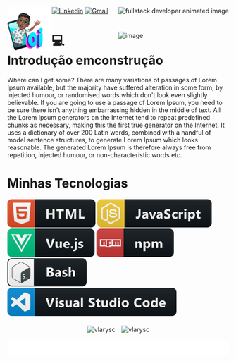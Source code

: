 
<div>
    <img align="left" width="20%" src="https://github.com/vlarysc/vlarysc/blob/main/assets/neto.png?raw=true" alt="fullstack developer animated image"/>
<div>
    <img align="right" width="50%" src="https://media.giphy.com/media/tRsxEJFG0sxUiwD7O9/giphy.gif" alt="fullstack developer animated image"/>












[![Linkedin](https://github.com/Xx-Ashutosh-xX/Xx-Ashutosh-xX/raw/master/assets/icons/linkedin.png)](https://www.linkedin.com/in/vlarysc/)                   [![Gmail](https://github.com/Xx-Ashutosh-xX/Xx-Ashutosh-xX/raw/master/assets/icons/gmail.png)](mailto:manoelfranciscose@gmail.com)   




<div>
    <img align="right" width="50%" src="https://media.giphy.com/media/YnS7j9pwnECXLMrI4t/giphy.gif" alt="image"/>




#                       &#128187; Introdução emconstrução                         #

Where can I get some?
There are many variations of passages of Lorem Ipsum available, but the majority have suffered alteration in some form, by injected humour, or randomised words which don't look even slightly believable. If you are going to use a passage of Lorem Ipsum, you need to be sure there isn't anything embarrassing hidden in the middle of text. All the Lorem Ipsum generators on the Internet tend to repeat predefined chunks as necessary, making this the first true generator on the Internet. It uses a dictionary of over 200 Latin words, combined with a handful of model sentence structures, to generate Lorem Ipsum which looks reasonable. The generated Lorem Ipsum is therefore always free from repetition, injected humour, or non-characteristic words etc.


# Minhas Tecnologias #

[![html](https://raw.githubusercontent.com/8bithemant/8bithemant/master/svg/dev/languages/html.svg)](https://raw.githubusercontent.com/8bithemant/8bithemant/master/svg/dev/languages/html.svg) [![js](https://raw.githubusercontent.com/8bithemant/8bithemant/master/svg/dev/languages/js.svg)](https://raw.githubusercontent.com/8bithemant/8bithemant/master/svg/dev/languages/js.svg)  [![vue](https://raw.githubusercontent.com/8bithemant/8bithemant/master/svg/dev/frameworks/vue.svg)](https://raw.githubusercontent.com/8bithemant/8bithemant/master/svg/dev/frameworks/vue.svg)  [![npm](https://raw.githubusercontent.com/8bithemant/8bithemant/master/svg/dev/services/npm.svg)](https://raw.githubusercontent.com/8bithemant/8bithemant/master/svg/dev/services/npm.svg)  [![bash](https://raw.githubusercontent.com/8bithemant/8bithemant/master/svg/dev/tools/bash.svg)](https://raw.githubusercontent.com/8bithemant/8bithemant/master/svg/dev/tools/bash.svg) [![vscode](https://raw.githubusercontent.com/8bithemant/8bithemant/master/svg/dev/tools/visualstudio_code.svg)](https://raw.githubusercontent.com/8bithemant/8bithemant/master/svg/dev/tools/visualstudio_code.svg)

<p align="center">
    <img width="47%" style="padding: 0.3rem" align="center" src="https://github-readme-stats.vercel.app/api/top-langs/?username=vlarysc&layout=compact&hide=html&hide_border=true" alt="vlarysc" />
    <img width="47%" style="padding: 0.3rem" align="center" src="https://github-readme-stats.vercel.app/api?username=vlarysc&show_icons=true&hide_border=true" alt="vlarysc" /></p>


<div>
    <img align="center" width="150%" src="https://raw.githubusercontent.com/vlarysc/vlarysc/f2045a28a8eac6f85ce4ff809312cdeaa0c3eaf3/assets/marquee.svg" alt="fullstack developer animated image"/>